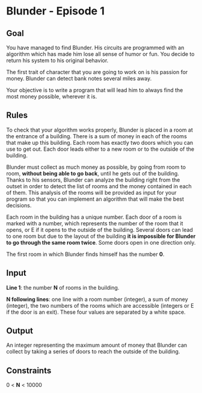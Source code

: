 # Blunder - Episode 1

## Goal

You have managed to find Blunder. His circuits are programmed with an algorithm which has made him lose all sense of humor or fun. You decide to return his system to his original behavior.

The first trait of character that you are going to work on is his passion for money. Blunder can detect bank notes several miles away.

Your objective is to write a program that will lead him to always find the most money possible, wherever it is.

## Rules

To check that your algorithm works properly, Blunder is placed in a room at the entrance of a building. There is a sum of money in each of the rooms that make up this building. Each room has exactly two doors which you can use to get out. Each door leads either to a new room or to the outside of the building.

Blunder must collect as much money as possible, by going from room to room, **without being able to go back**, until he gets out of the building. Thanks to his sensors, Blunder can analyze the building right from the outset in order to detect the list of rooms and the money contained in each of them. This analysis of the rooms will be provided as input for your program so that you can implement an algorithm that will make the best decisions.

Each room in the building has a unique number. Each door of a room is marked with a number, which represents the number of the room that it opens, or E if it opens to the outside of the building. Several doors can lead to one room but due to the layout of the building **it is impossible for Blunder to go through the same room twice**. Some doors open in one direction only.

The first room in which Blunder finds himself has the number **0**.

## Input

**Line 1**: the number **N** of rooms in the building.

**N following lines**: one line with a room number (integer), a sum of money (integer), the two numbers of the rooms which are accessible (integers or E if the door is an exit). These four values are separated by a white space.

## Output

An integer representing the maximum amount of money that Blunder can collect by taking a series of doors to reach the outside of the building.

## Constraints

0 < **N** < 10000
